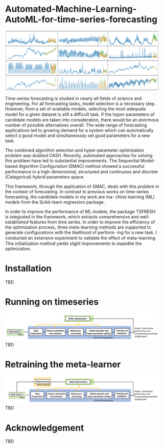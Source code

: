 # Automated-Machine-Learning-AutoML-for-time-series-forecasting

![image](https://github.com/SmartDataInnovationLab/AutoML4TS/blob/master/Images/Prediction.png)

Time-series forecasting is studied in nearly all fields of science and engineering.
For all forecasting tasks, model selection is a necessary step. However, from a
set of available models, selecting the most adequate model for a given dataset is
still a diﬃcult task. If the hyper-parameters of candidate models are taken into
consideration, there would be an enormous number of possible alternatives overall.
The wide range of forecasting applications led to growing demand for a system which
can automatically select a good model and simultaneously set good parameters for
a new task.

The combined algorithm selection and hyper-parameter optimization problem was
dubbed CASH. Recently, automated approaches for solving this problem have led
to substantial improvements. The Sequential Model-based Algorithm Conﬁguration
(SMAC) method showed a successful performance in a high-dimensional, structured
and continuous and discrete (Categorical) hybrid parameters space.

This framework, through the application
of SMAC, deals with this problem in the context of forecasting. In contrast to
previous works on time-series forecasting, the candidate models in my work are ma-
chine learning (ML) models from the Scikit-learn regression package. 

In order to improve the performance of ML models, the package TSFRESH is integrated in the 
framework, which extracts comprehensive and well-established features from time
series. In order to improve the efficiency of the optimization process, three
meta-learning methods are supported to generate configurations with the likelihood of perform-
ing for a new task. I conducted an extensive experiment to validate the eﬀect of
meta-learning. This initialization method yields slight improvements to expedite the
optimization.

# Installation

TBD

# Running on timeseries

![image](https://github.com/SmartDataInnovationLab/AutoML4TS/blob/master/Images/timeseries_pipeline.png)
TBD
# Retraining the meta-learner

![image](https://github.com/SmartDataInnovationLab/AutoML4TS/blob/master/Images/framework.png)
TBD

# Acknowledgement

TBD

